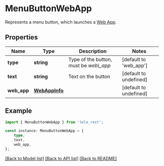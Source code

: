 # MenuButtonWebApp

Represents a menu button, which launches a [Web App](https://core.telegram.org/bots/webapps).

## Properties

Name | Type | Description | Notes
------------ | ------------- | ------------- | -------------
**type** | **string** | Type of the button, must be *web\\_app* | [default to 'web_app']
**text** | **string** | Text on the button | [default to undefined]
**web_app** | [**WebAppInfo**](WebAppInfo.md) |  | [default to undefined]

## Example

```typescript
import { MenuButtonWebApp } from 'tele_rest';

const instance: MenuButtonWebApp = {
    type,
    text,
    web_app,
};
```

[[Back to Model list]](../README.md#documentation-for-models) [[Back to API list]](../README.md#documentation-for-api-endpoints) [[Back to README]](../README.md)
